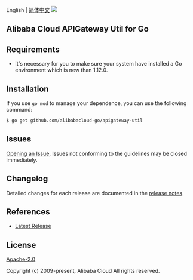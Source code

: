 English | [简体中文](README-CN.md)
![](https://aliyunsdk-pages.alicdn.com/icons/AlibabaCloud.svg)

## Alibaba Cloud APIGateway Util for Go

## Requirements
- It's necessary for you to make sure your system have installed a Go environment which is new than 1.12.0.

## Installation
If you use `go mod` to manage your dependence, you can use the following command:

```sh
$ go get github.com/alibabacloud-go/apigateway-util
```

## Issues
[Opening an Issue](https://github.com/aliyun/alibabacloud-apigateway-core-sdk/issues/new), Issues not conforming to the guidelines may be closed immediately.

## Changelog
Detailed changes for each release are documented in the [release notes](./ChangeLog.txt).

## References
* [Latest Release](https://github.com/aliyun/alibabacloud-apigateway-core-sdk/tree/master/baseclient/go)

## License
[Apache-2.0](http://www.apache.org/licenses/LICENSE-2.0)

Copyright (c) 2009-present, Alibaba Cloud All rights reserved.